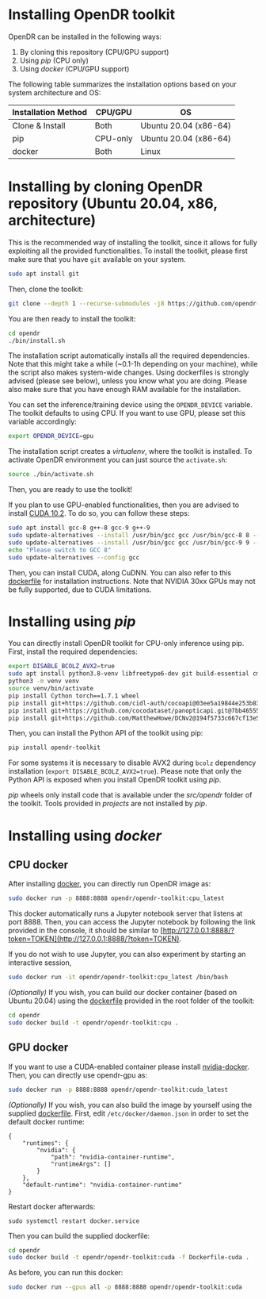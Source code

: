 # Installing OpenDR toolkit

OpenDR can be installed in the following ways:
1. By cloning this repository (CPU/GPU support)
2. Using *pip* (CPU only)
3. Using *docker* (CPU/GPU support)

The following table summarizes the installation options based on your system architecture and OS:

| Installation Method | CPU/GPU  | OS                    |
|---------------------|----------|-----------------------|
| Clone & Install     | Both     | Ubuntu 20.04 (x86-64) |
| pip                 | CPU-only | Ubuntu 20.04 (x86-64) |
| docker              | Both     | Linux                 |


# Installing by cloning OpenDR repository (Ubuntu 20.04, x86, architecture)

This is the recommended way of installing the toolkit, since it allows for fully exploiting all the provided functionalities.
To install the toolkit, please first make sure that you have `git` available on your system.
```bash
sudo apt install git
```
Then, clone the toolkit:
```bash
git clone --depth 1 --recurse-submodules -j8 https://github.com/opendr-eu/opendr
```
You are then ready to install the toolkit:
```bash
cd opendr
./bin/install.sh
```
The installation script automatically installs all the required dependencies.
Note that this might take a while (~0.1-1h depending on your machine), while the script also makes system-wide changes.
Using dockerfiles is strongly advised (please see below), unless you know what you are doing.
Please also make sure that you have enough RAM available for the installation.


You can set the inference/training device using the `OPENDR_DEVICE` variable.
The toolkit defaults to using CPU.
If you want to use GPU, please set this variable accordingly:
```bash
export OPENDR_DEVICE=gpu
```
The installation script creates a *virtualenv*, where the toolkit is installed.
To activate OpenDR environment you can just source the `activate.sh`:
```bash
source ./bin/activate.sh
```
Then, you are ready to use the toolkit!


If you plan to use GPU-enabled functionalities, then you are advised to install [CUDA 10.2](https://developer.nvidia.com/cuda-10.2-download-archive).
To do so, you can follow these steps:
```bash
sudo apt install gcc-8 g++-8 gcc-9 g++-9
sudo update-alternatives --install /usr/bin/gcc gcc /usr/bin/gcc-8 8 --slave /usr/bin/g++ g++ /usr/bin/g++-8
sudo update-alternatives --install /usr/bin/gcc gcc /usr/bin/gcc-9 9 --slave /usr/bin/g++ g++ /usr/bin/g++-9
echo "Please switch to GCC 8"
sudo update-alternatives --config gcc
```
Then, you can install CUDA, along CuDNN.
You can also refer to this [dockerfile](https://github.com/opendr-eu/opendr/blob/master/Dockerfile-cuda) for installation instructions.
Note that NVIDIA 30xx GPUs may not be fully supported, due to CUDA limitations.

# Installing using *pip*

You can directly install OpenDR toolkit for CPU-only inference using pip.
First, install the required dependencies:
```bash
export DISABLE_BCOLZ_AVX2=true
sudo apt install python3.8-venv libfreetype6-dev git build-essential cmake python3-dev
python3 -m venv venv
source venv/bin/activate
pip install Cython torch==1.7.1 wheel
pip install git+https://github.com/cidl-auth/cocoapi@03ee5a19844e253b8365dbbf35c1e5d8ca2e7281#subdirectory=PythonAPI
pip install git+https://github.com/cocodataset/panopticapi.git@7bb4655548f98f3fedc07bf37e9040a992b054b0
pip install git+https://github.com/MatthewHowe/DCNv2@194f5733c667cf13e5bd478a8c5bf27573ffa98c
```
Then, you can install the Python API of the toolkit using pip:
```bash
pip install opendr-toolkit
```
For some systems it is necessary to disable AVX2 during `bcolz` dependency installation (`export DISABLE_BCOLZ_AVX2=true`).
Please note that only the Python API is exposed when you install OpenDR toolkit using *pip*.

*pip* wheels only install code that is available under the *src/opendr* folder of the toolkit.
Tools provided in *projects* are not installed by *pip*.

# Installing using *docker*
## CPU docker
After installing [docker](https://docs.docker.com/engine/install/ubuntu/), you can directly run OpenDR image as:
```bash
sudo docker run -p 8888:8888 opendr/opendr-toolkit:cpu_latest
```
This docker automatically runs a Jupyter notebook server that listens at port 8888.
Then, you can access the Jupyter notebook by following the link provided in the console, it should be similar to [http://127.0.0.1:8888/?token=TOKEN](http://127.0.0.1:8888/?token=TOKEN).

If you do not wish to use Jupyter, you can also experiment by starting an interactive session,
```bash
sudo docker run -it opendr/opendr-toolkit:cpu_latest /bin/bash
```

_(Optionally)_ If you wish, you can build our docker container (based on Ubuntu 20.04) using the [dockerfile](/Dockerfile) provided in the root folder of the toolkit:
```bash
cd opendr
sudo docker build -t opendr/opendr-toolkit:cpu .
```

## GPU docker
If you want to use a CUDA-enabled container please install [nvidia-docker](https://github.com/NVIDIA/nvidia-docker).
Then, you can directly use opendr-gpu as:
```bash
sudo docker run -p 8888:8888 opendr/opendr-toolkit:cuda_latest
```

_(Optionally)_ If you wish, you can also build the image by yourself using the supplied [dockerfile](/Dockerfile-cuda).
First, edit `/etc/docker/daemon.json` in order to set the default docker runtime:
```
{
    "runtimes": {
        "nvidia": {
            "path": "nvidia-container-runtime",
            "runtimeArgs": []
        }
    },
    "default-runtime": "nvidia-container-runtime"
}
```
Restart docker afterwards:
```
sudo systemctl restart docker.service
```
Then you can build the supplied dockerfile:
```bash
cd opendr
sudo docker build -t opendr/opendr-toolkit:cuda -f Dockerfile-cuda .
```
As before, you can run this docker:
```bash
sudo docker run --gpus all -p 8888:8888 opendr/opendr-toolkit:cuda
```
